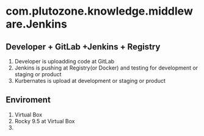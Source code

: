 # com.plutozone.knowledge.middleware.Jenkins

## Developer + GitLab +Jenkins + Registry
1. Developer is uploadding code at GitLab
2. Jenkins is pushing at Registry(or Docker) and testing for development or staging or product
3. Kurbernates is upload at development or staging or product


## Enviroment
1. Virtual Box
2. Rocky 9.5 at Virtual Box
3. 
